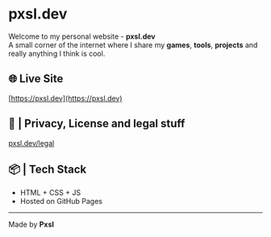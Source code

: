 # pxsl.dev

Welcome to my personal website - **pxsl.dev**  
A small corner of the internet where I share my **games**, **tools**, **projects** and really anything I think is cool.

## 🌐 Live Site
[https://pxsl.dev](https://pxsl.dev)

## 🔐 | Privacy, License and legal stuff
[pxsl.dev/legal](https://pxsl.dev/legal/)

## 📦 | Tech Stack
- HTML + CSS + JS
- Hosted on GitHub Pages

---

Made by **Pxsl**

